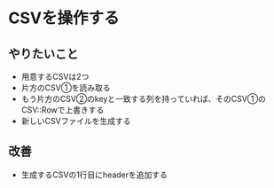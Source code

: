 # CSVを操作する

## やりたいこと

- 用意するCSVは2つ
- 片方のCSV①を読み取る
- もう片方のCSV②のkeyと一致する列を持っていれば、そのCSV①のCSV::Rowで上書きする
- 新しいCSVファイルを生成する

## 改善
- 生成するCSVの1行目にheaderを追加する
